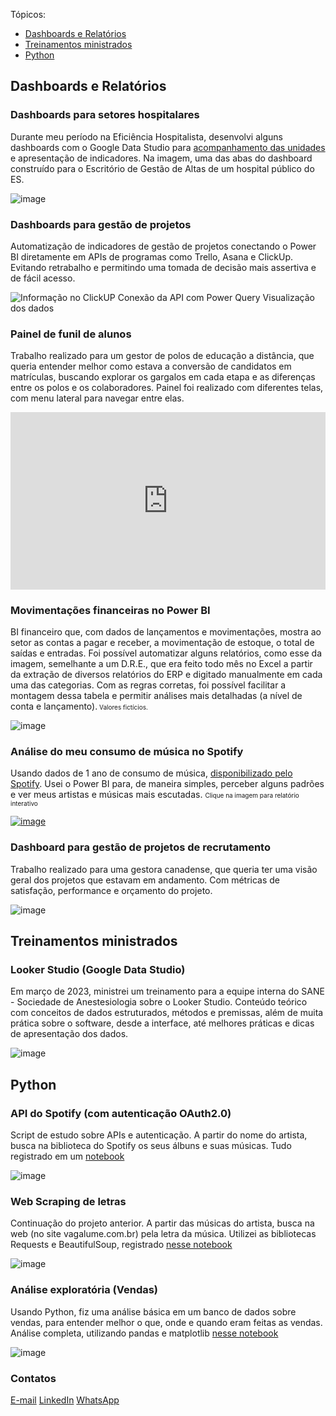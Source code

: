 Tópicos:
- [Dashboards e Relatórios](#dashboards-e-relatórios)
- [Treinamentos ministrados](#treinamentos-ministrados)
- [Python](#python)

## Dashboards e Relatórios
### Dashboards para setores hospitalares
Durante meu período na Eficiência Hospitalista, desenvolvi alguns dashboards com o Google Data Studio para [acompanhamento das unidades](https://www.linkedin.com/posts/joaowendling_businessintelligence-googledatastudio-saaeqde-activity-6800916673709789185-hfzv) e apresentação de indicadores. Na imagem, uma das abas do dashboard construído para o Escritório de Gestão de Altas de um hospital público do ES.

![image](https://user-images.githubusercontent.com/54818262/131716151-3082eaa6-975e-4d68-a5d8-d8f41df6d9d5.png)

### Dashboards para gestão de projetos
Automatização de indicadores de gestão de projetos conectando o Power BI diretamente em APIs de programas como Trello, Asana e ClickUp. Evitando retrabalho e permitindo uma tomada de decisão mais assertiva e de fácil acesso.

![Informação no ClickUP Conexão da API com Power Query Visualização dos dados](https://user-images.githubusercontent.com/54818262/234143244-97a8d961-df21-4d68-a851-a9bb260beade.png)

### Painel de funil de alunos
Trabalho realizado para um gestor de polos de educação a distância, que queria entender melhor como estava a conversão de candidatos em matrículas, buscando explorar os gargalos em cada etapa e as diferenças entre os polos e os colaboradores. Painel foi realizado com diferentes telas, com menu lateral para navegar entre elas.

<div style="position: relative; overflow: hidden; width: 100%; padding-top: 56.25%">
<iframe src="https://datastudio.google.com/embed/reporting/ecfede3d-39c3-43bc-ae20-ecace00667c5/page/cSUcC" frameborder="0" style="border:0; position: absolute; top: 0; left: 0; bottom: 0; right: 0; width: 100%; height: 100%;" allowfullscreen></iframe>
</div>

### Movimentações financeiras no Power BI
BI financeiro que, com dados de lançamentos e movimentações, mostra ao setor as contas a pagar e receber, a movimentação de estoque, o total de saídas e entradas.
Foi possível automatizar alguns relatórios, como esse da imagem, semelhante a um D.R.E., que era feito todo mês no Excel a partir da extração de diversos relatórios do ERP e digitado manualmente em cada uma das categorias. Com as regras corretas, foi possível facilitar a montagem dessa tabela e permitir análises mais detalhadas (a nível de conta e lançamento).<font size="1"> Valores fictícios. </font>

![image](https://user-images.githubusercontent.com/54818262/234143465-9afd2481-38ad-4844-b430-46d321c6a29c.png)

### Análise do meu consumo de música no Spotify
Usando dados de 1 ano de consumo de música, [disponibilizado pelo Spotify](https://support.spotify.com/us/article/data-rights-and-privacy-settings/). Usei o Power BI para, de maneira simples, perceber alguns padrões e ver meus artistas e músicas mais escutadas. <font size="1"> Clique na imagem para relatório interativo </font>

[![image](https://user-images.githubusercontent.com/54818262/123849392-1ff70d80-d8ef-11eb-91ad-52666c53aa0d.png)](https://app.powerbi.com/view?r=eyJrIjoiZGUxMzRmNmUtY2I0ZC00N2FjLTkyNjItN2UwMTc4MWYzYzI3IiwidCI6IjM5NmZjOTQ3LWUxMGQtNDg4MC05NTA4LTRmNzRkNDQ1ZmE1MCJ9&pageName=ReportSection)  

### Dashboard para gestão de projetos de recrutamento
Trabalho realizado para uma gestora canadense, que queria ter uma visão geral dos projetos que estavam em andamento. Com métricas de satisfação, performance e orçamento do projeto.

![image](https://user-images.githubusercontent.com/54818262/153622198-0b81a4e6-6497-432e-9496-c1879eec4274.png)


## Treinamentos ministrados
### Looker Studio (Google Data Studio) 
Em março de 2023, ministrei um treinamento para a equipe interna do SANE - Sociedade de Anestesiologia sobre o Looker Studio. Conteúdo teórico com conceitos de dados estruturados, métodos e premissas, além de muita prática sobre o software, desde a interface, até melhores práticas e dicas de apresentação dos dados.

![image](https://user-images.githubusercontent.com/54818262/234140291-80733343-4207-42a4-8db3-94d2a286eb77.png)

## Python
### API do Spotify (com autenticação OAuth2.0)
Script de estudo sobre APIs e autenticação. A partir do nome do artista, busca na biblioteca do Spotify os seus álbuns e suas músicas. Tudo registrado em um [notebook](https://nbviewer.org/github/joaogwendling/python/blob/main/SpotifyAPI.ipynb)

![image](https://user-images.githubusercontent.com/54818262/153637461-3fb8ecf3-ad50-4a54-8421-603be1ae243b.png)

### Web Scraping de letras
Continuação do projeto anterior. A partir das músicas do artista, busca na web (no site vagalume.com.br) pela letra da música. Utilizei as bibliotecas Requests e BeautifulSoup, registrado [nesse notebook](https://nbviewer.org/github/joaogwendling/python/blob/main/Artist%20-%20Spotify%20-%20Lyrics.ipynb)

![image](https://user-images.githubusercontent.com/54818262/153638238-6c7c8604-4638-48f5-9f94-4c91d1b51635.png)

### Análise exploratória (Vendas)
Usando Python, fiz uma análise básica em um banco de dados sobre vendas, para entender melhor o que, onde e quando eram feitas as vendas. Análise completa, utilizando pandas e matplotlib [nesse notebook](https://nbviewer.org/github/joaogwendling/python/blob/main/An%C3%A1lise_Explorat%C3%B3ria_Simples_%28Vendas%29.ipynb)

![image](https://user-images.githubusercontent.com/54818262/123850407-61d48380-d8f0-11eb-949b-f14593e93416.png)
  
### Contatos
[E-mail](mailto:joaogabriel.alves11@gmail.com)
[LinkedIn](https://www.linkedin.com/in/joaowendling/)
[WhatsApp](https://wa.me/555193570403)
